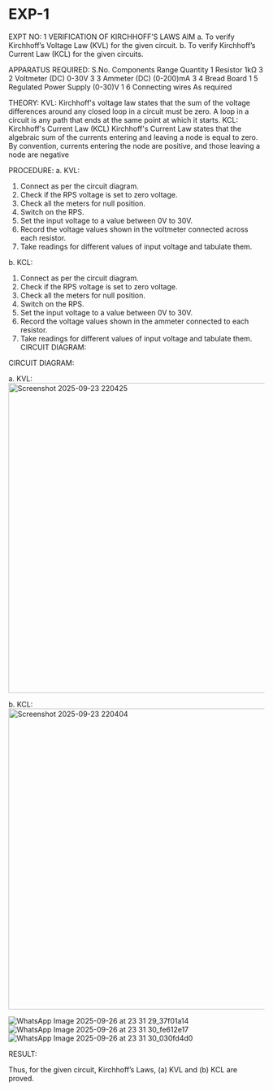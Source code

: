 # EXP-1
EXPT NO: 1	VERIFICATION OF KIRCHHOFF’S LAWS
AIM
a.   To verify Kirchhoff’s Voltage Law (KVL) for the given circuit. 
b.   To verify Kirchhoff’s Current Law (KCL) for the given circuits.

APPARATUS REQUIRED:
S.No.	Components	Range	Quantity
1	Resistor	1kΩ	3
2	Voltmeter (DC)	0-30V	3
3	Ammeter (DC)	(0-200)mA	3
4	Bread Board		1
5	Regulated Power Supply	(0-30)V	1
6	Connecting wires		As required

THEORY:
KVL: Kirchhoff's voltage law states that the sum of the voltage differences around any closed loop in a circuit must be zero. A loop in a circuit is any path that ends at the same point at which it starts.
KCL:
Kirchhoff's Current Law (KCL) Kirchhoff's Current Law states that the algebraic sum of the currents entering and leaving a node is equal to zero. By convention, currents entering the node are positive, and those leaving a node are negative


PROCEDURE:
a.   KVL:
1.   Connect as per the circuit diagram.
2.   Check if the RPS voltage is set to zero voltage.
3.   Check all the meters for null position.
4.   Switch on the RPS.
5.   Set the input voltage to a value between 0V to 30V.
6.   Record the voltage values shown in the voltmeter connected across each resistor.
7.   Take readings for different values of input voltage and tabulate them.


b.  KCL:
1.   Connect as per the circuit diagram.
2.   Check if the RPS voltage is set to zero voltage.
3.   Check all the meters for null position.
4.   Switch on the RPS.
5.   Set the input voltage to a value between 0V to 30V.
6.   Record the voltage values shown in the ammeter connected to each resistor.
7.   Take readings for different values of input voltage and tabulate them. 
CIRCUIT DIAGRAM:

CIRCUIT DIAGRAM:

a.   KVL:
 <img width="1027" height="610" alt="Screenshot 2025-09-23 220425" src="https://github.com/user-attachments/assets/3bad67c7-8e46-46d5-a50a-bfaa550d5b6b" />



b.  KCL:
 <img width="1031" height="592" alt="Screenshot 2025-09-23 220404" src="https://github.com/user-attachments/assets/c706609d-5568-45a3-9d8b-79d54f47211d" />

![WhatsApp Image 2025-09-26 at 23 31 29_37f01a14](https://github.com/user-attachments/assets/cf05a3c7-2821-4ffe-995f-217ad7bfb30a)
![WhatsApp Image 2025-09-26 at 23 31 30_fe612e17](https://github.com/user-attachments/assets/a06863f8-03cb-4caa-bfc4-f30e99afca4b)
![WhatsApp Image 2025-09-26 at 23 31 30_030fd4d0](https://github.com/user-attachments/assets/6de3c1ad-1325-4fb7-acba-a94cc0c867fc)



RESULT:

Thus, for the given circuit, Kirchhoff’s Laws, (a) KVL and (b) KCL are proved.
